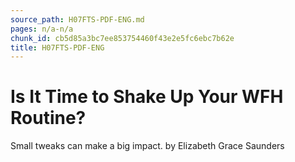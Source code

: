 ```yaml
---
source_path: H07FTS-PDF-ENG.md
pages: n/a-n/a
chunk_id: cb5d85a3bc7ee853754460f43e2e5fc6ebc7b62e
title: H07FTS-PDF-ENG
---
```

# Is It Time to Shake Up Your WFH Routine?

Small tweaks can make a big impact. by Elizabeth Grace Saunders
